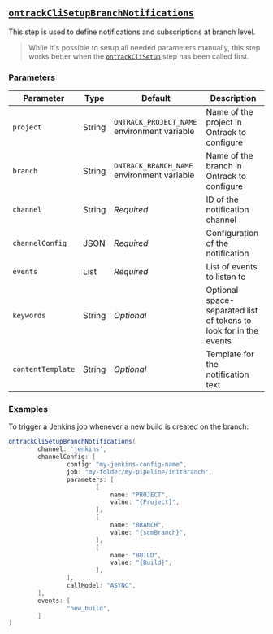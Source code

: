 ## [`ontrackCliSetupBranchNotifications`](ontrackCliSetupBranchNotifications.groovy)

This step is used to define notifications and subscriptions at branch level.

> While it's possible to setup all needed parameters manually, this step works better when the [`ontrackCliSetup`](ontrackCliSetup.md) step has been called first.

### Parameters

| Parameter         | Type         | Default                                     | Description                                                       |
|-------------------|--------------|---------------------------------------------|-------------------------------------------------------------------|
| `project`         | String       | `ONTRACK_PROJECT_NAME` environment variable | Name of the project in Ontrack to configure                       |
| `branch`          | String       | `ONTRACK_BRANCH_NAME` environment variable  | Name of the branch in Ontrack to configure                        |
| `channel`         | String       | _Required_                                  | ID of the notification channel                                    |
| `channelConfig`   | JSON         | _Required_                                  | Configuration of the notification                                 |
| `events`          | List<String> | _Required_                                  | List of events to listen to                                       |
| `keywords`        | String       | _Optional_                                  | Optional space-separated list of tokens to look for in the events |
| `contentTemplate` | String       | _Optional_                                  | Template for the notification text                                |

### Examples

To trigger a Jenkins job whenever a new build is created on the branch:

```groovy
ontrackCliSetupBranchNotifications(
        channel: 'jenkins',
        channelConfig: [
                config: "my-jenkins-config-name",
                job: "my-folder/my-pipeline/initBranch",
                parameters: [
                        [
                            name: "PROJECT",
                            value: "{Project}",
                        ],
                        [
                            name: "BRANCH",
                            value: "{scmBranch}",
                        ],
                        [
                            name: "BUILD",
                            value: "{Build}",
                        ],
                ],
                callModel: "ASYNC",
        ],
        events: [
                "new_build",
        ]
)
```
